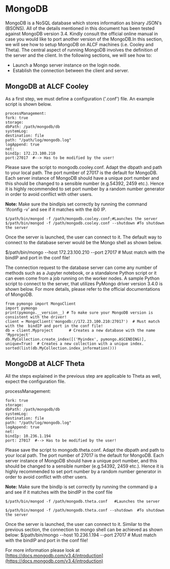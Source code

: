# MongoDB

MongoDB is a NoSQL database which stores information as binary JSON's (BSONS). All of the details mentioned in this document has been tested against MongoDB version 3.4. Kindly consult the official online manual in case you would like to port another version of the MongoDB.In this section, we will see how to setup MongoDB on ALCF machines (i.e. Cooley and Theta). The central aspect of running MongoDB involves the definition of the server and the client. In the following sections, we will see how to:
- Launch a Mongo server instance on the login node.
- Establish the connection between the client and server.

## MongoDB at ALCF Cooley

As a first step, we must define a configuration ('.conf') file. An example script is shown below.
```
processManagement:
fork: true
storage:
dbPath: /path/mongodb/db
systemLog:
destination: file
path: "/path/log/mongodb.log"
logAppend: true
net:
bindIp: 172.23.100.210
port:27017  #--> Has to be modified by the user!
```

Please save the script to mongodb.cooley.conf. Adapt the dbpath and path to your local path. The port number of 27017 is the default for MongoDB. Each server instance of MongoDB should have a unique port number and this should be changed to a sensible number (e.g.54392, 2459 etc.). Hence it is highly recommended to set port number by a random number generator in order to avoid conflict with other users.

**Note:** Make sure the bindIpis set correctly by running the command ‘ifconfig -v’  and see if it matches with the ib0 IP.

```
$/path/bin/mongod -f /path/mongodb.cooley.conf;#Launches the server
$/path/bin/mongod -f /path/mongodb.cooley.conf --shutdown #To shutdown the server
```

Once the server is launched, the user can connect to it. The default way to connect to the database server would be the Mongo shell as shown below.

$/path/bin/mongo --host 172.23.100.210  --port 27017 # Must match with the  bindIP and port in the conf file!

The connection request to the database server can come any number of methods such as a Jupyter notebook, or a standalone Python script or it can even come from a job running on the worker nodes. A sample Python script to connect to the server, that utilizes PyMongo driver version 3.4.0 is shown below. For more details, please refer to the official documentations of MongoDB.

```
from pymongo import MongoClient
import pymongo
print(pymongo.__version__) # To make sure your MongoDB version is consistent with the driver!
client = MongoClient('mongodb://172.23.100.210:27017')  # Must match with the  bindIP and port in the conf file!
db = client.Myproject       # Creates a new database with the name 'Myproject' 
db.MyCollection.create_index([('Myindex', pymongo.ASCENDING)], unique=True)  # Creates a new collection with a unique index. 
sorted(list(db.MyCollection.index_information()))
```

## MongoDB at ALCF Theta

All the steps explained in the previous step are applicable to Theta as well, expect the configuration file.

processManagement:
```
fork: true
storage:
dbPath: /path/mongodb/db
systemLog:
destination: file
path: "/path/log/mongodb.log"
logAppend: true
net:
bindIp: 10.236.1.194
port: 27017  #--> Has to be modified by the user!
```

Please save the script to mongodb.theta.conf. Adapt the dbpath and path to your local path. The port number of 27017 is the default for MongoDB. Each server instance of MongoDB should have a unique port number, and this should be changed to a sensible number (e.g.54392, 2459 etc.). Hence it is highly recommended to set port number by a random number generator in order to avoid conflict with other users. 

**Note:** Make sure the bindIp is set correctly by running the command ip a and see if it matches with the bindIP in the conf file
```
$/path/bin/mongod -f /path/mongodb.theta.conf   #Launches the server

$/path/bin/mongod -f /path/mongodb.theta.conf --shutdown  #To shutdown the server
```

Once the server is launched, the user can connect to it. Similar to the previous section, the connection to mongo shell can be achieved as shown below: $/path/bin/mongo --host 10.236.1.194 --port 27017 # Must match with the bindIP and port in the conf file!

For more information please look at [https://docs.mongodb.com/v3.4/introduction](https://docs.mongodb.com/v3.4/introduction)
